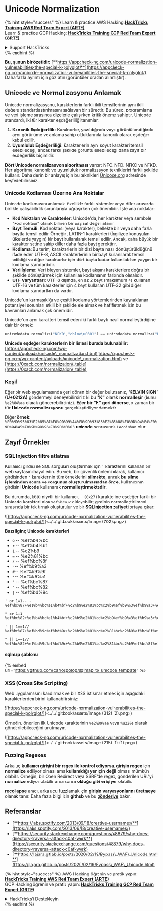 # Unicode Normalization

{% hint style="success" %}
Learn & practice AWS Hacking:<img src="/.gitbook/assets/arte.png" alt="" data-size="line">[**HackTricks Training AWS Red Team Expert (ARTE)**](https://training.hacktricks.xyz/courses/arte)<img src="/.gitbook/assets/arte.png" alt="" data-size="line">\
Learn & practice GCP Hacking: <img src="/.gitbook/assets/grte.png" alt="" data-size="line">[**HackTricks Training GCP Red Team Expert (GRTE)**<img src="/.gitbook/assets/grte.png" alt="" data-size="line">](https://training.hacktricks.xyz/courses/grte)

<details>

<summary>Support HackTricks</summary>

* Check the [**subscription plans**](https://github.com/sponsors/carlospolop)!
* **Join the** 💬 [**Discord group**](https://discord.gg/hRep4RUj7f) or the [**telegram group**](https://t.me/peass) or **follow** us on **Twitter** 🐦 [**@hacktricks\_live**](https://twitter.com/hacktricks\_live)**.**
* **Share hacking tricks by submitting PRs to the** [**HackTricks**](https://github.com/carlospolop/hacktricks) and [**HackTricks Cloud**](https://github.com/carlospolop/hacktricks-cloud) github repos.

</details>
{% endhint %}

**Bu, şunun bir özetidir:** [**https://appcheck-ng.com/unicode-normalization-vulnerabilities-the-special-k-polyglot/**](https://appcheck-ng.com/unicode-normalization-vulnerabilities-the-special-k-polyglot/). Daha fazla ayrıntı için göz atın (görüntüler oradan alınmıştır).

## Unicode ve Normalizasyonu Anlamak

Unicode normalizasyonu, karakterlerin farklı ikili temsillerinin aynı ikili değere standartlaştırılmasını sağlayan bir süreçtir. Bu süreç, programlama ve veri işleme sırasında dizelerle çalışırken kritik öneme sahiptir. Unicode standardı, iki tür karakter eşdeğerliliği tanımlar:

1. **Kanonik Eşdeğerlilik**: Karakterler, yazıldığında veya görüntülendiğinde aynı görünüme ve anlama sahip olduklarında kanonik olarak eşdeğer kabul edilir.
2. **Uyumluluk Eşdeğerliliği**: Karakterlerin aynı soyut karakteri temsil edebileceği, ancak farklı şekilde görüntülenebileceği daha zayıf bir eşdeğerlilik biçimidir.

**Dört Unicode normalizasyon algoritması** vardır: NFC, NFD, NFKC ve NFKD. Her algoritma, kanonik ve uyumluluk normalizasyon tekniklerini farklı şekilde kullanır. Daha derin bir anlayış için bu teknikleri [Unicode.org](https://unicode.org/) adresinde keşfedebilirsiniz.

### Unicode Kodlaması Üzerine Ana Noktalar

Unicode kodlamasını anlamak, özellikle farklı sistemler veya diller arasında birlikte çalışabilirlik sorunlarıyla uğraşırken çok önemlidir. İşte ana noktalar:

* **Kod Noktaları ve Karakterler**: Unicode'da, her karakter veya sembole "kod noktası" olarak bilinen bir sayısal değer atanır.
* **Bayt Temsili**: Kod noktası (veya karakter), bellekte bir veya daha fazla baytla temsil edilir. Örneğin, LATIN-1 karakterleri (İngilizce konuşulan ülkelerde yaygın) bir bayt kullanılarak temsil edilir. Ancak, daha büyük bir karakter setine sahip diller daha fazla bayt gerektirir.
* **Kodlama**: Bu terim, karakterlerin bir dizi bayta nasıl dönüştürüldüğünü ifade eder. UTF-8, ASCII karakterlerinin bir bayt kullanılarak temsil edildiği ve diğer karakterler için dört bayta kadar kullanılabilen yaygın bir kodlama standardıdır.
* **Veri İşleme**: Veri işleyen sistemler, bayt akışını karakterlere doğru bir şekilde dönüştürmek için kullanılan kodlamanın farkında olmalıdır.
* **UTF Varyantları**: UTF-8 dışında, en az 2 bayt (maksimum 4) kullanan UTF-16 ve tüm karakterler için 4 bayt kullanan UTF-32 gibi diğer kodlama standartları da vardır.

Unicode'un karmaşıklığı ve çeşitli kodlama yöntemlerinden kaynaklanan potansiyel sorunları etkili bir şekilde ele almak ve hafifletmek için bu kavramları anlamak çok önemlidir.

Unicode'un aynı karakteri temsil eden iki farklı baytı nasıl normalleştirdiğine dair bir örnek:
```python
unicodedata.normalize("NFKD","chloe\u0301") == unicodedata.normalize("NFKD", "chlo\u00e9")
```
**Unicode eşdeğer karakterlerin bir listesi burada bulunabilir:** [https://appcheck-ng.com/wp-content/uploads/unicode\_normalization.html](https://appcheck-ng.com/wp-content/uploads/unicode\_normalization.html) ve [https://0xacb.com/normalization\_table](https://0xacb.com/normalization\_table)

### Keşif

Eğer bir web uygulamasında geri dönen bir değer bulursanız, **‘KELVIN SIGN’ (U+0212A)** göndermeyi deneyebilirsiniz ki bu **"K"** olarak **normalleşir** (bunu `%e2%84%aa` olarak gönderebilirsiniz). **Eğer bir "K" geri dönerse**, o zaman bir tür **Unicode normalizasyonu** gerçekleştiriliyor demektir.

Diğer **örnek**: `%F0%9D%95%83%E2%85%87%F0%9D%99%A4%F0%9D%93%83%E2%85%88%F0%9D%94%B0%F0%9D%94%A5%F0%9D%99%96%F0%9D%93%83` **unicode** sonrasında `Leonishan` olur.

## **Zayıf Örnekler**

### **SQL Injection filtre atlatma**

Kullanıcı girdisi ile SQL sorguları oluşturmak için `'` karakterini kullanan bir web sayfasını hayal edin. Bu web, bir güvenlik önlemi olarak, kullanıcı girdisinden **`'`** karakterinin tüm örneklerini **silmekte**, ancak **bu silme işleminden sonra** ve **sorgunun oluşturulmasından önce**, kullanıcının girdisini **Unicode** kullanarak **normalleştirmektedir**.

Bu durumda, kötü niyetli bir kullanıcı, `' (0x27)` karakterine eşdeğer farklı bir Unicode karakteri olan `%ef%bc%87` ekleyebilir; girdinin normalleştirilmesi sırasında bir tek tırnak oluşturulur ve bir **SQLInjection zafiyeti** ortaya çıkar:

![https://appcheck-ng.com/unicode-normalization-vulnerabilities-the-special-k-polyglot/](<../../.gitbook/assets/image (702).png>)

**Bazı ilginç Unicode karakterleri**

* `o` -- %e1%b4%bc
* `r` -- %e1%b4%bf
* `1` -- %c2%b9
* `=` -- %e2%81%bc
* `/` -- %ef%bc%8f
* `-`-- %ef%b9%a3
* `#`-- %ef%b9%9f
* `*`-- %ef%b9%a1
* `'` -- %ef%bc%87
* `"` -- %ef%bc%82
* `|` -- %ef%bd%9c
```
' or 1=1-- -
%ef%bc%87+%e1%b4%bc%e1%b4%bf+%c2%b9%e2%81%bc%c2%b9%ef%b9%a3%ef%b9%a3+%ef%b9%a3

" or 1=1-- -
%ef%bc%82+%e1%b4%bc%e1%b4%bf+%c2%b9%e2%81%bc%c2%b9%ef%b9%a3%ef%b9%a3+%ef%b9%a3

' || 1==1//
%ef%bc%87+%ef%bd%9c%ef%bd%9c+%c2%b9%e2%81%bc%e2%81%bc%c2%b9%ef%bc%8f%ef%bc%8f

" || 1==1//
%ef%bc%82+%ef%bd%9c%ef%bd%9c+%c2%b9%e2%81%bc%e2%81%bc%c2%b9%ef%bc%8f%ef%bc%8f
```
#### sqlmap şablonu

{% embed url="https://github.com/carlospolop/sqlmap_to_unicode_template" %}

### XSS (Cross Site Scripting)

Web uygulamasını kandırmak ve bir XSS istismar etmek için aşağıdaki karakterlerden birini kullanabilirsiniz:

![https://appcheck-ng.com/unicode-normalization-vulnerabilities-the-special-k-polyglot/](<../../.gitbook/assets/image (312) (2).png>)

Örneğin, önerilen ilk Unicode karakterinin `%e2%89%ae` veya `%u226e` olarak gönderilebileceğini unutmayın.

![https://appcheck-ng.com/unicode-normalization-vulnerabilities-the-special-k-polyglot/](<../../.gitbook/assets/image (215) (1) (1).png>)

### Fuzzing Regexes

Arka uç **kullanıcı girişini bir regex ile kontrol ediyorsa**, **girişin** **regex** için **normalize** ediliyor olması ama **kullanıldığı yer için** **değil** olması mümkün olabilir. Örneğin, bir Open Redirect veya SSRF'de regex, gönderilen URL'yi **normalize** ediyor olabilir ama sonra **olduğu gibi** **erişiyor** olabilir.

[**recollapse**](https://github.com/0xacb/recollapse) aracı, arka ucu fuzzlamak için **girişin varyasyonlarını** **üretmeye** olanak tanır. Daha fazla bilgi için **github** ve bu [**gönderiye**](https://0xacb.com/2022/11/21/recollapse/) bakın.

## Referanslar

* [**https://labs.spotify.com/2013/06/18/creative-usernames/**](https://labs.spotify.com/2013/06/18/creative-usernames/)
* [**https://security.stackexchange.com/questions/48879/why-does-directory-traversal-attack-c0af-work**](https://security.stackexchange.com/questions/48879/why-does-directory-traversal-attack-c0af-work)
* [**https://jlajara.gitlab.io/posts/2020/02/19/Bypass\_WAF\_Unicode.html**](https://jlajara.gitlab.io/posts/2020/02/19/Bypass\_WAF\_Unicode.html)

{% hint style="success" %}
AWS Hacking öğrenin ve pratik yapın:<img src="/.gitbook/assets/arte.png" alt="" data-size="line">[**HackTricks Training AWS Red Team Expert (ARTE)**](https://training.hacktricks.xyz/courses/arte)<img src="/.gitbook/assets/arte.png" alt="" data-size="line">\
GCP Hacking öğrenin ve pratik yapın: <img src="/.gitbook/assets/grte.png" alt="" data-size="line">[**HackTricks Training GCP Red Team Expert (GRTE)**<img src="/.gitbook/assets/grte.png" alt="" data-size="line">](https://training.hacktricks.xyz/courses/grte)

<details>

<summary>HackTricks'i Destekleyin</summary>

* [**abonelik planlarını**](https://github.com/sponsors/carlospolop) kontrol edin!
* **💬 [**Discord grubuna**](https://discord.gg/hRep4RUj7f) veya [**telegram grubuna**](https://t.me/peass) katılın ya da **Twitter**'da **bizi takip edin** 🐦 [**@hacktricks\_live**](https://twitter.com/hacktricks\_live)**.**
* Hacking ipuçlarını [**HackTricks**](https://github.com/carlospolop/hacktricks) ve [**HackTricks Cloud**](https://github.com/carlospolop/hacktricks-cloud) github reposuna PR göndererek paylaşın.

</details>
{% endhint %}
